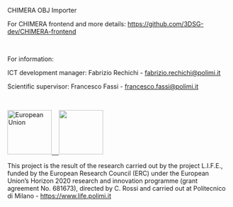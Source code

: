 CHIMERA OBJ Importer

For CHIMERA frontend and more details: https://github.com/3DSG-dev/CHIMERA-frontend

<br>

For information:

ICT development manager: Fabrizio Rechichi - fabrizio.rechichi@polimi.it

Scientific supervisor: Francesco Fassi - francesco.fassi@polimi.it

<br>

<a href="https://erc.europa.eu" target="_blank"><img src="https://www.life.polimi.it/wp-content/uploads/2017/04/flag_yellow_low.jpg" alt="European Union" title="" height="100">&nbsp;&nbsp;&nbsp;&nbsp;<img src="https://www.life.polimi.it/wp-content/uploads/2017/04/LOGO-ERC.jpg" height="100"></a>

This project is the result of the research carried out by the project L.I.F.E., funded by the European Research Council (ERC) under the European Union’s Horizon 2020 research and innovation programme (grant agreement No. 681673), directed by C. Rossi and carried out at Politecnico di Milano - https://www.life.polimi.it
